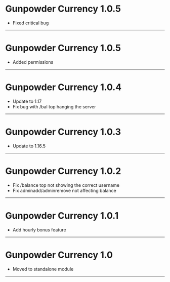 # Gunpowder Currency 1.0.5

- Fixed critical bug

---

# Gunpowder Currency 1.0.5

- Added permissions

---

# Gunpowder Currency 1.0.4

- Update to 1.17
- Fix bug with /bal top hanging the server

---

# Gunpowder Currency 1.0.3

- Update to 1.16.5

---
# Gunpowder Currency 1.0.2

- Fix /balance top not showing the correct username
- Fix adminadd/adminremove not affecting balance

---
# Gunpowder Currency 1.0.1

- Add hourly bonus feature


---
# Gunpowder Currency 1.0

- Moved to standalone module

---